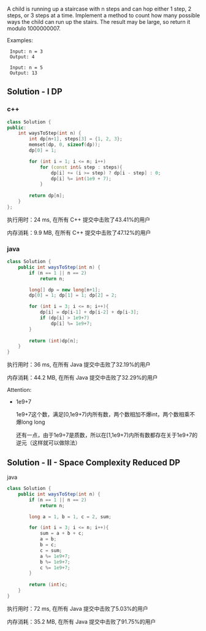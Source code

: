 A child is running up a staircase with n steps and can hop either 1 step, 2 steps, or 3 steps at a time. Implement a method to count how many possible ways the child can run up the stairs. The result may be large, so return it modulo 1000000007.



Examples:

```
 Input: n = 3 
 Output: 4
 
 Input: n = 5
 Output: 13
```

## Solution - I DP

### c++

```c++
class Solution {
public:
    int waysToStep(int n) {
        int dp[n+1], steps[3] = {1, 2, 3};
        memset(dp, 0, sizeof(dp));
        dp[0] = 1;

        for (int i = 1; i <= n; i++)
            for (const int& step : steps){
                dp[i] += (i >= step) ? dp[i - step] : 0;
                dp[i] %= int(1e9 + 7);
            }
        
        return dp[n];
    }
};
```

执行用时：24 ms, 在所有 C++ 提交中击败了43.41%的用户

内存消耗：9.9 MB, 在所有 C++ 提交中击败了47.12%的用户

### java

```java
class Solution {
    public int waysToStep(int n) {
        if (n == 1 || n == 2)
            return n;

        long[] dp = new long[n+1];
        dp[0] = 1; dp[1] = 1; dp[2] = 2;

        for (int i = 3; i <= n; i++){
            dp[i] = dp[i-1] + dp[i-2] + dp[i-3];
            if (dp[i] > 1e9+7)
                dp[i] %= 1e9+7;
        }
        
        return (int)dp[n];
    }
}
```

执行用时：36 ms, 在所有 Java 提交中击败了32.19%的用户

内存消耗：44.2 MB, 在所有 Java 提交中击败了32.29%的用户

Attention:
- 1e9+7

  1e9+7这个数，满足[0,1e9+7)内所有数，两个数相加不爆int，两个数相乘不爆long long

  还有一点，由于1e9+7是质数，所以在[1,1e9+7)内所有数都存在关于1e9+7的逆元（这样就可以做除法）

## Solution - II - Space Complexity Reduced DP

java

```java
class Solution {
    public int waysToStep(int n) {
        if (n == 1 || n == 2)
            return n;

        long a = 1, b = 1, c = 2, sum;

        for (int i = 3; i <= n; i++){
            sum = a + b + c;
            a = b;
            b = c;
            c = sum;
            a %= 1e9+7;
            b %= 1e9+7;
            c %= 1e9+7;
        }
        
        return (int)c;
    }
}
```

执行用时：72 ms, 在所有 Java 提交中击败了5.03%的用户

内存消耗：35.2 MB, 在所有 Java 提交中击败了91.75%的用户
